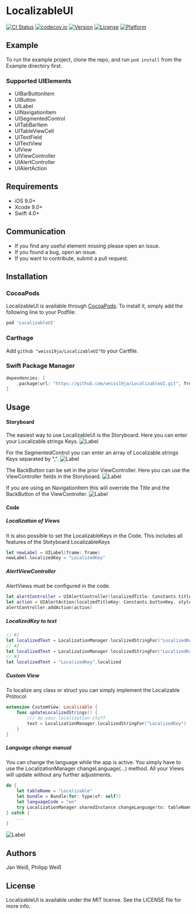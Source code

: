 # LocalizableUI

[![CI Status](http://img.shields.io/travis/weiss19ja/LocalizableUI.svg?style=flat)](https://travis-ci.org/weiss19ja/LocalizableUI)
[![codecov.io](https://codecov.io/gh/weiss19ja/LocalizableUI/branch/master/graphs/badge.svg)](https://codecov.io/gh/weiss19ja/LocalizableUI)
[![Version](https://img.shields.io/cocoapods/v/LocalizableUI.svg?style=flat)](http://cocoapods.org/pods/LocalizableUI)
[![License](https://img.shields.io/cocoapods/l/LocalizableUI.svg?style=flat)](http://cocoapods.org/pods/LocalizableUI)
[![Platform](https://img.shields.io/cocoapods/p/LocalizableUI.svg?style=flat)](http://cocoapods.org/pods/LocalizableUI)

## Example

To run the example project, clone the repo, and run `pod install` from the Example directory first.

### Supported UIElements

* UIBarButtonItem
* UIButton
* UILabel
* UINavigationItem
* UISegmentedControl
* UITabBarItem
* UITableViewCell
* UITextField
* UITextView
* UIView
* UIViewController
* UIAlertController
* UIAlertAction

## Requirements

* iOS 9.0+
* Xcode 9.0+
* Swift 4.0+

## Communication

* If you find any useful element missing please open an issue.
* If you found a bug, open an issue.
* If you want to contribute, submit a pull request.

## Installation

### CocoaPods
LocalizableUI is available through [CocoaPods](http://cocoapods.org). To install
it, simply add the following line to your Podfile:

```ruby
pod 'LocalizableUI'
```

### Carthage
Add `github "weiss19ja/LocalizableUI"`to your Cartfile.

### Swift Package Manager
```swift
dependencies: [
    .package(url: "https://github.com/weiss19ja/LocalizableUI.git", from: "0.3.1")
]
```
## Usage

#### Storyboard
The easiest way to use LocalizableUI is the Storyboard. Here you can enter your Localizable.strings Keys.
![Label](https://github.com/weiss19ja/LocalizableUI/blob/master/ScreenShots/Label.png?raw=true)

For the SegmentedControl you can enter an array of Localizable.strings Keys separated by ",".
![Label](https://github.com/weiss19ja/LocalizableUI/blob/master/ScreenShots/segmentedControl.png?raw=true)

The BackButton can be set in the prior ViewController. Here you can use the ViewController fields in the Storyboard.
![Label](https://github.com/weiss19ja/LocalizableUI/blob/master/ScreenShots/ViewController.png?raw=true)

If you are using an NavigationItem this will override the Title and the BackButton of the ViewController.
![Label](https://github.com/weiss19ja/LocalizableUI/blob/master/ScreenShots/NavigationItem.png?raw=true)

#### Code
##### Localization of Views
It is also possible to set the LocalizableKeys in the Code. This includes all features of the Stotyboard LocalizableKeys

```swift
let newLabel = UILabel(frame: frame)
newLabel.localizedKey = "LocalizedKey"
```

##### AlertViewController
AlertViews must be configured in the code.

```swift
let alertController = UIAlertController(localizedTitle: Constants.titleKey, localizedMessage: Constants.messagekey, preferredStyle: .alert)
let action = UIAlertAction(localzedTitleKey: Constants.buttonKey, style: .cancel, handler: nil)
alertController.addAction(action)
```

##### LocalizedKey to text

```swift
// #1
let localizedText = LocalizationManager.localizedStringFor("LocalizedKey")
// #2
let localizedText = LocalizationManager.localizedStringFor("LocalizedKey", bundle: bundle, value: "", comment: "")
// #3
let localizedText = "LocalizedKey".localized
```

##### Custom View
To localize any class or struct you can simply implement the Localizable Protocol

```swift
extension CustomView: Localizable {
    func updateLocalizedStrings() {
    	/// do your localization stuff
        text = LocalizationManager.localizedStringFor("LocalizedKey")
    }
}
```

##### Language change manual
You can change the language while the app is active. You simply have to use the LocalizationManager changeLanguage(...) method. All your Views will update without any further adjustments.

```swift
do {
	let tableName = "Localizable"
	let bundle = Bundle(for: type(of: self))
	let languageCode = "en"
	try LocalizationManager.sharedInstance.changeLanguage(to: tableName, from: bundle, languageCode: languageCode)
} catch {
	...
}	
```
![Label](https://github.com/weiss19ja/LocalizableUI/blob/master/ScreenShots/ExampleApp.gif?raw=true)

## Authors

Jan Weiß, Philipp Weiß

## License

LocalizableUI is available under the MIT license. See the LICENSE file for more info.
 
